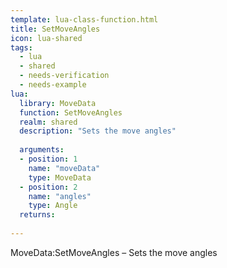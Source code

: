 ```yaml
---
template: lua-class-function.html
title: SetMoveAngles
icon: lua-shared
tags:
  - lua
  - shared
  - needs-verification
  - needs-example
lua:
  library: MoveData
  function: SetMoveAngles
  realm: shared
  description: "Sets the move angles"
  
  arguments:
  - position: 1
    name: "moveData"
    type: MoveData
  - position: 2
    name: "angles"
    type: Angle
  returns:
    
---
```


<div class="lua__search__keywords">
MoveData:SetMoveAngles &#x2013; Sets the move angles
</div>
